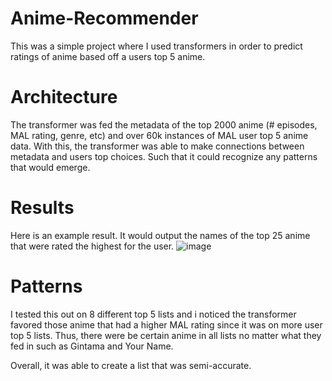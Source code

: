 # Anime-Recommender

This was a simple project where I used transformers in order to predict ratings of anime based off a users top 5 anime. 

# Architecture 

The transformer was fed the metadata of the top 2000 anime (# episodes, MAL rating, genre, etc) and over 60k instances of MAL user top 5 anime data. With this, the transformer was able to make connections between metadata and users top choices. Such that it could recognize any patterns that would emerge. 

# Results
Here is an example result. It would output the names of the top 25 anime that were rated the highest for the user. 
![image](https://github.com/durzal1/Anime-Recommender-/assets/67489054/44598d3e-caad-417a-b540-43276305f4d2)

# Patterns
I tested this out on 8 different top 5 lists and i noticed the transformer favored those anime that had a higher MAL rating since it was on more user top 5 lists. Thus, there were be certain anime in all lists no matter what they fed in such as Gintama and Your Name. 

Overall, it was able to create a list that was semi-accurate. 
